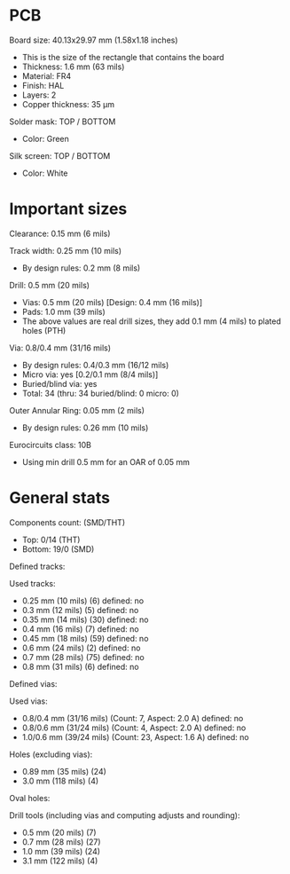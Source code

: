 # PCB

Board size: 40.13x29.97 mm (1.58x1.18 inches)

- This is the size of the rectangle that contains the board
- Thickness: 1.6 mm (63 mils)
- Material: FR4
- Finish: HAL
- Layers: 2
- Copper thickness: 35 µm

Solder mask: TOP / BOTTOM

- Color: Green

Silk screen: TOP / BOTTOM

- Color: White


# Important sizes

Clearance: 0.15 mm (6 mils)

Track width: 0.25 mm (10 mils)

- By design rules: 0.2 mm (8 mils)

Drill: 0.5 mm (20 mils)

- Vias: 0.5 mm (20 mils) [Design: 0.4 mm (16 mils)]
- Pads: 1.0 mm (39 mils)
- The above values are real drill sizes, they add 0.1 mm (4 mils) to plated holes (PTH)

Via: 0.8/0.4 mm (31/16 mils)

- By design rules: 0.4/0.3 mm (16/12 mils)
- Micro via: yes [0.2/0.1 mm (8/4 mils)]
- Buried/blind via: yes
- Total: 34 (thru: 34 buried/blind: 0 micro: 0)

Outer Annular Ring: 0.05 mm (2 mils)

- By design rules: 0.26 mm (10 mils)

Eurocircuits class: 10B
- Using min drill 0.5 mm for an OAR of 0.05 mm


# General stats

Components count: (SMD/THT)

- Top: 0/14 (THT)
- Bottom: 19/0 (SMD)

Defined tracks:


Used tracks:

- 0.25 mm (10 mils) (6) defined: no
- 0.3 mm (12 mils) (5) defined: no
- 0.35 mm (14 mils) (30) defined: no
- 0.4 mm (16 mils) (7) defined: no
- 0.45 mm (18 mils) (59) defined: no
- 0.6 mm (24 mils) (2) defined: no
- 0.7 mm (28 mils) (75) defined: no
- 0.8 mm (31 mils) (6) defined: no

Defined vias:


Used vias:

- 0.8/0.4 mm (31/16 mils) (Count: 7, Aspect: 2.0 A) defined: no
- 0.8/0.6 mm (31/24 mils) (Count: 4, Aspect: 2.0 A) defined: no
- 1.0/0.6 mm (39/24 mils) (Count: 23, Aspect: 1.6 A) defined: no

Holes (excluding vias):

- 0.89 mm (35 mils) (24)
- 3.0 mm (118 mils) (4)

Oval holes:


Drill tools (including vias and computing adjusts and rounding):

- 0.5 mm (20 mils) (7)
- 0.7 mm (28 mils) (27)
- 1.0 mm (39 mils) (24)
- 3.1 mm (122 mils) (4)




